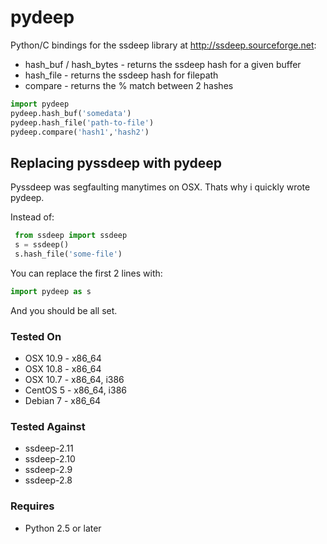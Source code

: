 # pydeep

Python/C bindings for the ssdeep library at http://ssdeep.sourceforge.net:
* hash_buf / hash_bytes - returns the ssdeep hash for a given buffer
* hash_file - returns the ssdeep hash for filepath
* compare - returns the % match between 2 hashes

```python
import pydeep
pydeep.hash_buf('somedata')
pydeep.hash_file('path-to-file')
pydeep.compare('hash1','hash2')
```

## Replacing pyssdeep with pydeep

Pyssdeep was segfaulting manytimes on OSX. Thats why i quickly wrote pydeep.

Instead of:
```python
 from ssdeep import ssdeep
 s = ssdeep()
 s.hash_file('some-file')
```

You can replace the first 2 lines with:
```python
import pydeep as s
```

And you should be all set.

### Tested On
* OSX 10.9 - x86_64
* OSX 10.8 - x86_64
* OSX 10.7 - x86_64, i386
* CentOS 5 - x86_64, i386
* Debian 7 - x86_64

### Tested Against
* ssdeep-2.11
* ssdeep-2.10
* ssdeep-2.9
* ssdeep-2.8

### Requires
* Python 2.5 or later
